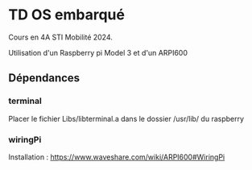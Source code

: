 
# TD OS embarqué

Cours en 4A STI Mobilité 2024.

Utilisation d'un Raspberry pi Model 3 et d'un ARPI600
## Dépendances

### terminal
Placer le fichier Libs/libterminal.a dans le dossier /usr/lib/ du raspberry

### wiringPi
Installation : https://www.waveshare.com/wiki/ARPI600#WiringPi


